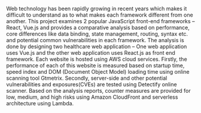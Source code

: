 Web technology has been rapidly growing in recent years which makes it difficult to understand as to what makes each framework different from one another. This project examines 2 popular JavaScript front-end frameworks – React, Vue.js and provides a comparative analysis based on performance, core differences like data binding, state management, routing, syntax etc. and potential common vulnerabilities in each framework. The analysis is done by designing two healthcare web application – One web application uses Vue.js  and the other web application uses React.js as front end framework. Each website is hosted using AWS cloud services.  Firstly, the performance of each of this website is measured based on startup time, speed index and DOM (Document Object Model) loading time using online scanning tool Gtmetrix. Secondly, server-side and other potential vulnerabilities and exposures(CVEs) are tested using Detectify online scanner. Based on the analysis reports, counter measures are provided for low, medium, and high risks using Amazon CloudFront and serverless architecture using Lambda.
